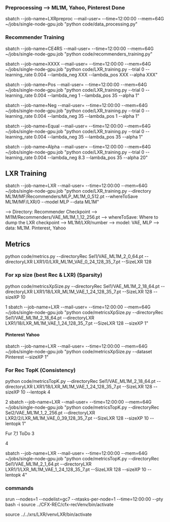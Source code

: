 ### Preprocessing --> ML1M, Yahoo, Pinterest Done
sbatch --job-name=LXRpreproc --mail-user= --time=12:00:00 --mem=64G ~/jobs/single-node-gpu.job "python code/data_processing.py"

### Recommender Training
sbatch --job-name=CE4RS --mail-user= --time=12:00:00 --mem=64G ~/jobs/single-node-gpu.job "python code/recommenders_training.py"

sbatch --job-name=XXXX --mail-user= --time=12:00:00 --mem=64G ~/jobs/single-node-gpu.job "python code/LXR_training.py --trial 0 --learning_rate 0.004 --lambda_neg XXX --lambda_pos XXX --alpha XXX"


sbatch --job-name=Pos --mail-user= --time=12:00:00 --mem=64G ~/jobs/single-node-gpu.job "python code/LXR_training.py --trial 0 --learning_rate 0.004 --lambda_neg 1 --lambda_pos 35 --alpha 1"

sbatch --job-name=Neg --mail-user= --time=12:00:00 --mem=64G ~/jobs/single-node-gpu.job "python code/LXR_training.py --trial 0 --learning_rate 0.004 --lambda_neg 35 --lambda_pos 1 --alpha 1"

sbatch --job-name=Equal --mail-user= --time=12:00:00 --mem=64G ~/jobs/single-node-gpu.job "python code/LXR_training.py --trial 0 --learning_rate 0.004 --lambda_neg 35 --lambda_pos 35 --alpha 1"

sbatch --job-name=Alpha --mail-user= --time=12:00:00 --mem=64G ~/jobs/single-node-gpu.job "python code/LXR_training.py --trial 0 --learning_rate 0.004 --lambda_neg 8.3 --lambda_pos 35 --alpha 20"


## LXR Training  
sbatch --job-name=LXR --mail-user= --time=12:00:00 --mem=64G ~/jobs/single-node-gpu.job "python code/LXR_training.py --directory ML1M/MF/Recommenders/MLP_ML1M_0_512.pt --whereToSave ML1M/MF/LXR/0 --model MLP --data ML1M"

--> Directory: Recommender Checkpoint --> Ml1M/Recommenders/VAE_ML1M_1_12_256.pt
--> whereToSave: Where to dump the LXR checkpoint --> ML1M/LXR/number
--> model: VAE, MLP
--> data: ML1M. Pinterest, Yahoo


 


## Metrics
python code/metrics.py --directoryRec Sel1/VAE_ML1M_2_0_64.pt --directoryLXR LXR1/0/LXR_ML1M_VAE_0_24_128_35_7.pt --SizeLXR 128

### For xp size (best Rec & LXR) (Sparsity)
python code/metricsXpSize.py --directoryRec Sel1/VAE_ML1M_2_18_64.pt --directoryLXR LXR1/18/LXR_ML1M_VAE_1_24_128_35_7.pt --SizeLXR 128 --sizeXP 10

1
sbatch --job-name=LXR --mail-user= --time=12:00:00 --mem=64G ~/jobs/single-node-gpu.job "python code/metricsXpSize.py --directoryRec Sel1/VAE_ML1M_2_18_64.pt --directoryLXR LXR1/18/LXR_ML1M_VAE_1_24_128_35_7.pt --SizeLXR 128 --sizeXP 1"

#### Pinterest Yahoo
sbatch --job-name=LXR --mail-user= --time=12:00:00 --mem=64G ~/jobs/single-node-gpu.job "python code/metricsXpSize.py --dataset Pinterest --sizeXP 1"



### For Rec TopK (Consistency)
python code/metricsTopK.py --directoryRec Sel1/VAE_ML1M_2_18_64.pt --directoryLXR LXR1/18/LXR_ML1M_VAE_1_24_128_35_7.pt --SizeLXR 128 --sizeXP 10 --lentopk 4

2
sbatch --job-name=LXR --mail-user= --time=12:00:00 --mem=64G ~/jobs/single-node-gpu.job "python code/metricsTopK.py --directoryRec Sel2/VAE_ML1M_1_2_256.pt --directoryLXR LXR2/2/LXR_ML1M_VAE_0_39_128_35_7.pt --SizeLXR 128 --sizeXP 10 --lentopk 1"



Fur 7,1 ToDo
3
<!-- sbatch --job-name=LXR --mail-user=amir.reza@uibk.ac.at --time=12:00:00 --mem=64G ~/jobs/single-node-gpu.job "python code/metricsTopK.py --directoryRec Sel1/VAE_ML1M_2_7_64.pt --directoryLXR LXR1/7/LXR_ML1M_VAE_1_24_128_35_7.pt --SizeLXR 128 --sizeXP 10 --lentopk 3"
sbatch --job-name=LXR --mail-user=amir.reza@uibk.ac.at --time=12:00:00 --mem=64G ~/jobs/single-node-gpu.job "python code/metricsTopK.py --directoryRec Sel1/VAE_ML1M_2_1_64.pt --directoryLXR LXR1/1/LXR_ML1M_VAE_1_24_128_35_7.pt --SizeLXR 128 --sizeXP 10 --lentopk 3" -->

4
<!-- sbatch --job-name=LXR --mail-user=amir.reza@uibk.ac.at --time=12:00:00 --mem=64G ~/jobs/single-node-gpu.job "python code/metricsTopK.py --directoryRec Sel1/VAE_ML1M_2_7_64.pt --directoryLXR LXR1/7/LXR_ML1M_VAE_1_24_128_35_7.pt --SizeLXR 128 --sizeXP 10 --lentopk 4" -->
sbatch --job-name=LXR --mail-user= --time=12:00:00 --mem=64G ~/jobs/single-node-gpu.job "python code/metricsTopK.py --directoryRec Sel1/VAE_ML1M_2_1_64.pt --directoryLXR LXR1/1/LXR_ML1M_VAE_1_24_128_35_7.pt --SizeLXR 128 --sizeXP 10 --lentopk 4"




### commands
srun --nodes=1 --nodelist=gc7 --ntasks-per-node=1 --time=12:00:00 --pty bash -i
source ../CFX-REC/cfx-recVenv/bin/activate

source ../../xrs/LXR/venvLXR/bin/activate
